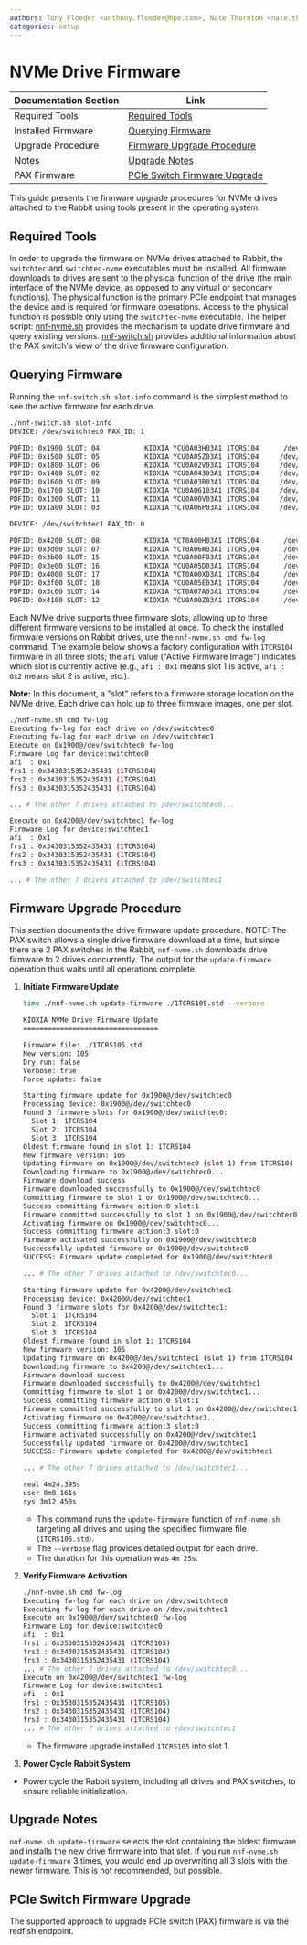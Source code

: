 ```yaml
---
authors: Tony Floeder <anthony.floeder@hpe.com>, Nate Thornton <nate.thornton@hpe.com>
categories: setup
---
```


# NVMe Drive Firmware

| Documentation Section  | Link                |
|------------------------|---------------------|
| Required Tools         | [Required Tools](#required-tools) |
| Installed Firmware     | [Querying Firmware](#querying-firmware) |
| Upgrade Procedure      | [Firmware Upgrade Procedure](#firmware-upgrade-procedure) |
| Notes                  | [Upgrade Notes](#upgrade-notes) |
| PAX Firmware           | [PCIe Switch Firmware Upgrade](#pcie-switch-firmware-upgrade) |

This guide presents the firmware upgrade procedures for NVMe drives attached to the Rabbit using tools present in the operating system.

## Required Tools

In order to upgrade the firmware on NVMe drives attached to Rabbit, the `switchtec` and `switchtec-nvme` executables must be installed. All firmware downloads to drives are sent to the physical function of the drive (the main interface of the NVMe device, as opposed to any virtual or secondary functions). The physical function is the primary PCIe endpoint that manages the device and is required for firmware operations. Access to the physical function is possible only using the `switchtec-nvme` executable. The helper script: [nnf-nvme.sh](https://github.com/NearNodeFlash/nnf-ec/blob/master/tools/nnf-nvme.sh) provides the mechanism to update drive firmware and query existing versions. [nnf-switch.sh](https://github.com/NearNodeFlash/nnf-ec/blob/master/tools/nnf-switch.sh) provides additional information about the PAX switch's view of the drive firmware configuration.

## Querying Firmware

Running the `nnf-switch.sh slot-info` command is the simplest method to see the active firmware for each drive.

```sh
./nnf-switch.sh slot-info
DEVICE: /dev/switchtec0 PAX_ID: 1

PDFID: 0x1900 SLOT: 04           KIOXIA YCU0A03H03A1 1TCRS104      /dev/nvme9  0000:83:00.0     Physical Port ID 8 (EP attached):
PDFID: 0x1500 SLOT: 05           KIOXIA YCU0A05Z03A1 1TCRS104     /dev/nvme10  0000:84:00.0     Physical Port ID 10 (EP attached):
PDFID: 0x1800 SLOT: 06           KIOXIA YCU0A02V03A1 1TCRS104     /dev/nvme11  0000:85:00.0     Physical Port ID 12 (EP attached):
PDFID: 0x1400 SLOT: 02           KIOXIA YCU0A04303A1 1TCRS104     /dev/nvme12  0000:86:00.0     Physical Port ID 14 (EP attached):
PDFID: 0x1600 SLOT: 09           KIOXIA YCU0A03B03A1 1TCRS104     /dev/nvme13  0000:88:00.0     Physical Port ID 18 (EP attached):
PDFID: 0x1700 SLOT: 10           KIOXIA YCU0A06103A1 1TCRS104     /dev/nvme14  0000:89:00.0     Physical Port ID 20 (EP attached):
PDFID: 0x1300 SLOT: 11           KIOXIA YCU0A00V03A1 1TCRS104     /dev/nvme15  0000:8a:00.0     Physical Port ID 22 (EP attached):
PDFID: 0x1a00 SLOT: 03           KIOXIA YCT0A06P03A1 1TCRS104     /dev/nvme16  0000:8b:00.0     Physical Port ID 48 (EP attached):

DEVICE: /dev/switchtec1 PAX_ID: 0

PDFID: 0x4200 SLOT: 08           KIOXIA YCT0A00H03A1 1TCRS104      /dev/nvme1  0000:05:00.0     Physical Port ID 8 (EP attached):
PDFID: 0x3d00 SLOT: 07           KIOXIA YCT0A06W03A1 1TCRS104      /dev/nvme2  0000:06:00.0     Physical Port ID 10 (EP attached):
PDFID: 0x3b00 SLOT: 15           KIOXIA YCU0A00F03A1 1TCRS104      /dev/nvme3  0000:07:00.0     Physical Port ID 12 (EP attached):
PDFID: 0x3e00 SLOT: 16           KIOXIA YCU0A05D03A1 1TCRS104      /dev/nvme4  0000:08:00.0     Physical Port ID 14 (EP attached):
PDFID: 0x4000 SLOT: 17           KIOXIA YCT0A00X03A1 1TCRS104      /dev/nvme5  0000:09:00.0     Physical Port ID 16 (EP attached):
PDFID: 0x3f00 SLOT: 18           KIOXIA YCU0A05E03A1 1TCRS104      /dev/nvme6  0000:0a:00.0     Physical Port ID 18 (EP attached):
PDFID: 0x3c00 SLOT: 14           KIOXIA YCT0A07A03A1 1TCRS104      /dev/nvme7  0000:0b:00.0     Physical Port ID 20 (EP attached):
PDFID: 0x4100 SLOT: 12           KIOXIA YCU0A00Z03A1 1TCRS104      /dev/nvme8  0000:0d:00.0     Physical Port ID 48 (EP attached):
```

Each NVMe drive supports three firmware slots, allowing up to three different firmware versions to be installed at once. To check the installed firmware versions on Rabbit drives, use the `nnf-nvme.sh cmd fw-log` command. The example below shows a factory configuration with `1TCRS104` firmware in all three slots; the `afi` value ("Active Firmware Image") indicates which slot is currently active (e.g., `afi : 0x1` means slot 1 is active, `afi : 0x2` means slot 2 is active, etc.).

**Note:** In this document, a "slot" refers to a firmware storage location on the NVMe drive. Each drive can hold up to three firmware images, one per slot.

```sh
./nnf-nvme.sh cmd fw-log
Executing fw-log for each drive on /dev/switchtec0
Executing fw-log for each drive on /dev/switchtec1
Execute on 0x1900@/dev/switchtec0 fw-log
Firmware Log for device:switchtec0
afi  : 0x1
frs1 : 0x3430315352435431 (1TCRS104)
frs2 : 0x3430315352435431 (1TCRS104)
frs3 : 0x3430315352435431 (1TCRS104)

... # The other 7 drives attached to /dev/switchtec0...

Execute on 0x4200@/dev/switchtec1 fw-log
Firmware Log for device:switchtec1
afi  : 0x1
frs1 : 0x3430315352435431 (1TCRS104)
frs2 : 0x3430315352435431 (1TCRS104)
frs3 : 0x3430315352435431 (1TCRS104)

... # The other 7 drives attached to /dev/switchtec1
```

## Firmware Upgrade Procedure

This section documents the drive firmware update procedure.
NOTE: The PAX switch allows a single drive firmware download at a time, but since there are 2 PAX switches in the Rabbit, `nnf-nvme.sh` downloads drive firmware to 2 drives concurrently. The output for the `update-firmware` operation thus waits until all operations complete.

1. **Initiate Firmware Update**

    ```sh
    time ./nnf-nvme.sh update-firmware ./1TCRS105.std --verbose

    KIOXIA NVMe Drive Firmware Update
    =================================

    Firmware file: ./1TCRS105.std
    New version: 105
    Dry run: false
    Verbose: true
    Force update: false

    Starting firmware update for 0x1900@/dev/switchtec0
    Processing device: 0x1900@/dev/switchtec0
    Found 3 firmware slots for 0x1900@/dev/switchtec0:
      Slot 1: 1TCRS104
      Slot 2: 1TCRS104
      Slot 3: 1TCRS104
    Oldest firmware found in slot 1: 1TCRS104
    New firmware version: 105
    Updating firmware on 0x1900@/dev/switchtec0 (slot 1) from 1TCRS104 to 105
    Downloading firmware to 0x1900@/dev/switchtec0...
    Firmware download success
    Firmware downloaded successfully to 0x1900@/dev/switchtec0
    Committing firmware to slot 1 on 0x1900@/dev/switchtec0...
    Success committing firmware action:0 slot:1
    Firmware committed successfully to slot 1 on 0x1900@/dev/switchtec0
    Activating firmware on 0x1900@/dev/switchtec0...
    Success committing firmware action:3 slot:0
    Firmware activated successfully on 0x1900@/dev/switchtec0
    Successfully updated firmware on 0x1900@/dev/switchtec0
    SUCCESS: Firmware update completed for 0x1900@/dev/switchtec0

    ... # The other 7 drives attached to /dev/switchtec0...

    Starting firmware update for 0x4200@/dev/switchtec1
    Processing device: 0x4200@/dev/switchtec1
    Found 3 firmware slots for 0x4200@/dev/switchtec1:
      Slot 1: 1TCRS104
      Slot 2: 1TCRS104
      Slot 3: 1TCRS104
    Oldest firmware found in slot 1: 1TCRS104
    New firmware version: 105
    Updating firmware on 0x4200@/dev/switchtec1 (slot 1) from 1TCRS104 to 105
    Downloading firmware to 0x4200@/dev/switchtec1...
    Firmware download success
    Firmware downloaded successfully to 0x4200@/dev/switchtec1
    Committing firmware to slot 1 on 0x4200@/dev/switchtec1...
    Success committing firmware action:0 slot:1
    Firmware committed successfully to slot 1 on 0x4200@/dev/switchtec1
    Activating firmware on 0x4200@/dev/switchtec1...
    Success committing firmware action:3 slot:0
    Firmware activated successfully on 0x4200@/dev/switchtec1
    Successfully updated firmware on 0x4200@/dev/switchtec1
    SUCCESS: Firmware update completed for 0x4200@/dev/switchtec1

    ... # The other 7 drives attached to /dev/switchtec1...

    real 4m24.395s
    user 0m0.161s
    sys 3m12.450s
    ```

    - This command runs the `update-firmware` function of `nnf-nvme.sh` targeting all drives and using the specified firmware file (`1TCRS105.std`).
    - The `--verbose` flag provides detailed output for each drive.
    - The duration for this operation was `4m 25s`.

2. **Verify Firmware Activation**

    ```sh
    ./nnf-nvme.sh cmd fw-log
    Executing fw-log for each drive on /dev/switchtec0
    Executing fw-log for each drive on /dev/switchtec1
    Execute on 0x1900@/dev/switchtec0 fw-log
    Firmware Log for device:switchtec0
    afi  : 0x1
    frs1 : 0x3530315352435431 (1TCRS105)
    frs2 : 0x3430315352435431 (1TCRS104)
    frs3 : 0x3430315352435431 (1TCRS104)
    ... # The other 7 drives attached to /dev/switchtec0...
    Execute on 0x4200@/dev/switchtec1 fw-log
    Firmware Log for device:switchtec1
    afi  : 0x1
    frs1 : 0x3530315352435431 (1TCRS105)
    frs2 : 0x3430315352435431 (1TCRS104)
    frs3 : 0x3430315352435431 (1TCRS104)
    ... # The other 7 drives attached to /dev/switchtec1

    ```

    - The firmware upgrade installed `1TCRS105` into slot 1.

3. **Power Cycle Rabbit System**

- Power cycle the Rabbit system, including all drives and PAX switches, to ensure reliable initialization.

## Upgrade Notes

`nnf-nvme.sh update-firmware` selects the slot containing the oldest firmware and installs the new drive firmware into that slot. If you run `nnf-nvme.sh update-firmware` 3 times, you would end up overwriting all 3 slots with the newer firmware. This is not recommended, but possible.

## PCIe Switch Firmware Upgrade

The supported approach to upgrade PCIe switch (PAX) firmware is via the redfish endpoint.
